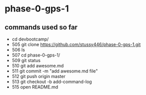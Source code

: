 # phase-0-gps-1

## commands used so far

  * cd devbootcamp/
  * 505  git clone https://github.com/stussy446/phase-0-gps-1.git
  * 506  ls
  * 507  cd phase-0-gps-1/
  * 509  git status
  * 510  git add awesome.md
  * 511  git commit -m "add awesome.md file"
  * 512  git push origin master
  * 513  git checkout -b add-command-log
  * 515  open README.md 